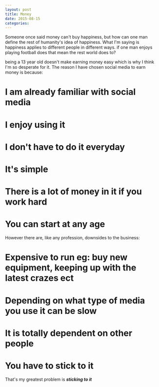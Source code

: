 ```yaml
---
layout: post
title: Money
date: 2015-08-15
categories:
---
```

Someone once said money can't buy happiness, but how can one man define the rest of humanity's idea of happiness. What I'm saying is happiness applies to different people in different ways. if one man enjoys playing football does that mean the rest world does to?

being a 13 year old doesn't make earning money easy which is why I think I'm so desperate for it. The reason I have chosen social media to earn money is because:

# I am already familiar with social media

# I enjoy using it

# I don't have to do it everyday

# It's simple

# There is a lot of money in it if you work hard

# You can start at any age

However there are, like any profession, downsides to the business:

# Expensive to run eg: buy new equipment, keeping up with the latest crazes ect

# Depending on what type of media you use it can be slow

# It is totally dependent on other people

# You have to stick to it

That's my greatest problem is **_sticking to it_**

